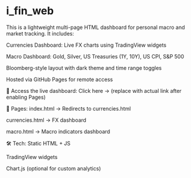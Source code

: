 # i_fin_web

This is a lightweight multi-page HTML dashboard for personal macro and market tracking.
It includes:

Currencies Dashboard: Live FX charts using TradingView widgets

Macro Dashboard: Gold, Silver, US Treasuries (1Y, 10Y), US CPI, S&P 500

Bloomberg-style layout with dark theme and time range toggles

Hosted via GitHub Pages for remote access

🔗 Access the live dashboard:
Click here →
(replace with actual link after enabling Pages)

📁 Pages:
index.html → Redirects to currencies.html

currencies.html → FX dashboard

macro.html → Macro indicators dashboard

🛠 Tech:
Static HTML + JS

TradingView widgets

Chart.js (optional for custom analytics)
